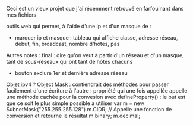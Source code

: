 Ceci est un vieux projet que j'ai récemment retrouvé en farfouinant dans mes fichiers

outils web qui permet, à l'aide d'une ip et d'un masque de :
* marquer ip et masque : tableau qui affiche classe, adresse réseau, début, fin, broadcast, nombre d'hôtes, pas

Autres notes :
final : dire qu'on veut à partir d'un réseau et d'un masque, tant de sous-réseaux qui ont tant de hôtes chacuns

+ bouton exclure 1er et dernière adresse réseau

Objet ipv4 ?
Object Mask : contiendrait des méthodes pour passer facilement d'une écriture à l'autre : propriété qui une fois appellée appelle une méthode cachée pour la convesion avec defineProperty() : le but est que ce soit le plus simple possible à utiliser
var m = new SubnetMask("255.255.255.128")
m.CIDR;	// Appelle une fonction de conversion et retourne le résultat
m.binary;
m.decimal;
